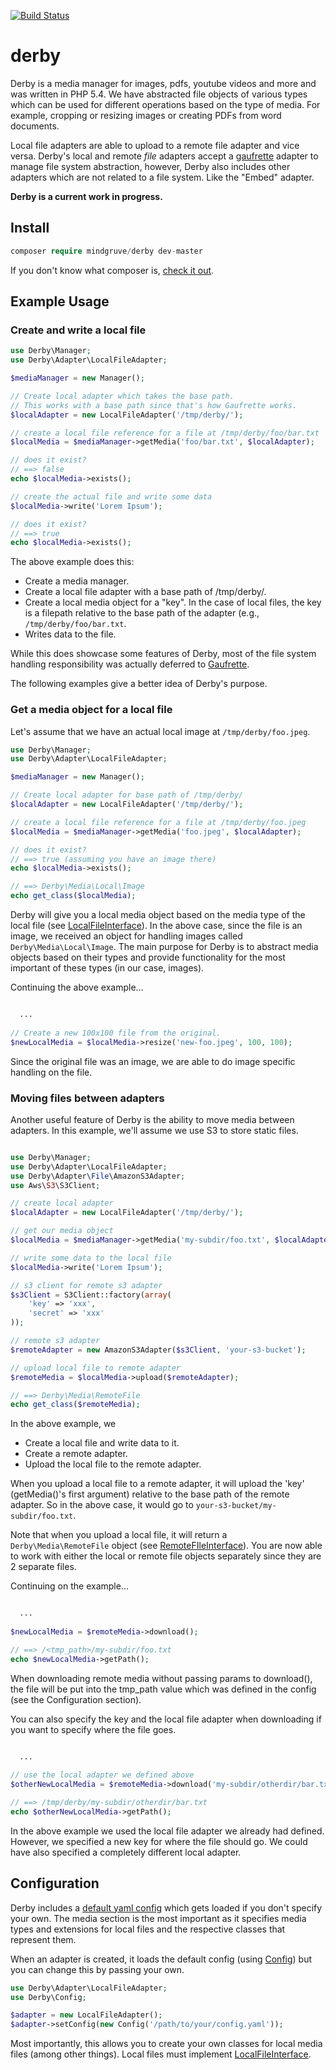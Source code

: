 [![Build Status](https://travis-ci.org/mindgruve/derby.svg?branch=master)](https://travis-ci.org/mindgruve/derby)

# derby

Derby is a media manager for images, pdfs, youtube videos and more and was written in PHP 5.4. We have abstracted file objects of various types which can be used for different operations based on the type of media. For example, cropping or resizing images or creating PDFs from word documents.

Local file adapters are able to upload to a remote file adapter and vice versa. Derby's local and remote *file* adapters accept a [gaufrette](https://github.com/KnpLabs/Gaufrette) adapter to manage file system abstraction, however, Derby also includes other adapters which are not related to a file system. Like the "Embed" adapter.

**Derby is a current work in progress.**

## Install
```php
composer require mindgruve/derby dev-master
```

If you don't know what composer is, [check it out](https://getcomposer.org/).

## Example Usage
### Create and write a local file

```php
use Derby\Manager;
use Derby\Adapter\LocalFileAdapter;

$mediaManager = new Manager();

// Create local adapter which takes the base path.
// This works with a base path since that's how Gaufrette works.
$localAdapter = new LocalFileAdapter('/tmp/derby/');

// create a local file reference for a file at /tmp/derby/foo/bar.txt
$localMedia = $mediaManager->getMedia('foo/bar.txt', $localAdapter);

// does it exist?
// ==> false
echo $localMedia->exists();

// create the actual file and write some data
$localMedia->write('Lorem Ipsum');

// does it exist?
// ==> true
echo $localMedia->exists();
```

The above example does this:
* Create a media manager.
* Create a local file adapter with a base path of /tmp/derby/.
* Create a local media object for a "key". In the case of local files, the key is a filepath relative to the base path of the adapter (e.g., ```/tmp/derby/foo/bar.txt```.
* Writes data to the file.

While this does showcase some features of Derby, most of the file system handling responsibility was actually deferred to [Gaufrette](https://github.com/KnpLabs/Gaufrette).
  
The following examples give a better idea of Derby's purpose.

### Get a media object for a local file
Let's assume that we have an actual local image at ```/tmp/derby/foo.jpeg```.

```php
use Derby\Manager;
use Derby\Adapter\LocalFileAdapter;

$mediaManager = new Manager();

// Create local adapter for base path of /tmp/derby/
$localAdapter = new LocalFileAdapter('/tmp/derby/');

// create a local file reference for a file at /tmp/derby/foo.jpeg
$localMedia = $mediaManager->getMedia('foo.jpeg', $localAdapter);

// does it exist?
// ==> true (assuming you have an image there)
echo $localMedia->exists();

// ==> Derby\Media\Local\Image
echo get_class($localMedia);
```

Derby will give you a local media object based on the media type of the local file (see [LocalFileInterface](https://github.com/mindgruve/derby/blob/master/src/Media/LocalFileInterface.php)). In the above case, since the file is an image, we received an object for handling images called ```Derby\Media\Local\Image```. The main purpose for Derby is to abstract media objects based on their types and provide functionality for the most important of these types (in our case, images).

Continuing the above example...

```php

  ...
  
// Create a new 100x100 file from the original. 
$newLocalMedia = $localMedia->resize('new-foo.jpeg', 100, 100);
```

Since the original file was an image, we are able to do image specific handling on the file.

### Moving files between adapters
Another useful feature of Derby is the ability to move media between adapters. In this example, we'll assume we use S3 to store static files.

```php

use Derby\Manager;
use Derby\Adapter\LocalFileAdapter;
use Derby\Adapter\File\AmazonS3Adapter;
use Aws\S3\S3Client;

// create local adapter
$localAdapter = new LocalFileAdapter('/tmp/derby/');

// get our media object
$localMedia = $mediaManager->getMedia('my-subdir/foo.txt', $localAdapter);

// write some data to the local file
$localMedia->write('Lorem Ipsum');

// s3 client for remote s3 adapter
$s3Client = S3Client::factory(array(
    'key' => 'xxx',
    'secret' => 'xxx'
));

// remote s3 adapter
$remoteAdapter = new AmazonS3Adapter($s3Client, 'your-s3-bucket');

// upload local file to remote adapter
$remoteMedia = $localMedia->upload($remoteAdapter);

// ==> Derby\Media\RemoteFile
echo get_class($remoteMedia);
```

In the above example, we
* Create a local file and write data to it.
* Create a remote adapter.
* Upload the local file to the remote adapter.

When you upload a local file to a remote adapter, it will upload the 'key' (getMedia()'s first argument) relative to the base path of the remote adapter. So in the above case, it would go to ```your-s3-bucket/my-subdir/foo.txt```.

Note that when you upload a local file, it will return a ```Derby\Media\RemoteFile``` object (see [RemoteFIleInterface](https://github.com/mindgruve/derby/blob/master/src/Media/RemoteFileInterface.php)). You are now able to work with either the local or remote file objects separately since they are 2 separate files.

Continuing on the example...

```php

  ... 
  
$newLocalMedia = $remoteMedia->download();

// ==> /<tmp_path>/my-subdir/foo.txt
echo $newLocalMedia->getPath();
```

When downloading remote media without passing params to download(), the file will be put into the tmp_path value which was defined in the config (see the Configuration section).

You can also specify the key and the local file adapter when downloading if you want to specify where the file goes.

```php

  ...
  
// use the local adapter we defined above
$otherNewLocalMedia = $remoteMedia->download('my-subdir/otherdir/bar.txt', $localAdapter);

// ==> /tmp/derby/my-subdir/otherdir/bar.txt
echo $otherNewLocalMedia->getPath();
```

In the above example we used the local file adapter we already had defined. However, we specified a new key for where the file should go. We could have also specified a completely different local adapter.

## Configuration
Derby includes a [default yaml config](https://github.com/mindgruve/derby/blob/master/config/media_config.yml) which gets loaded if you don't specify your own. The media section is the most important as it specifies media types and extensions for local files and the respective classes that represent them.

When an adapter is created, it loads the default config (using [Config](https://github.com/mindgruve/derby/blob/master/src/Config.php)) but you can change this by passing your own.

```php
use Derby\Adapter\LocalFileAdapter;
use Derby\Config;

$adapter = new LocalFileAdapter();
$adapter->setConfig(new Config('/path/to/your/config.yaml'));
```

Most importantly, this allows you to create your own classes for local media files (among other things). Local files must implement [LocalFileInterface](https://github.com/mindgruve/derby/blob/master/src/Media/LocalFileInterface.php). 
